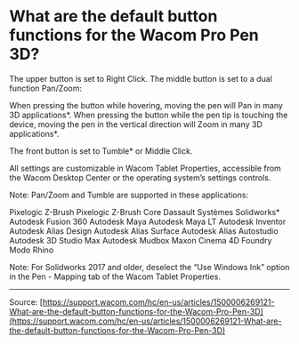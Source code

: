 # What are the default button functions for the Wacom Pro Pen 3D?

The upper button is set to Right Click.
The middle button is set to a dual function Pan/Zoom: 
  
When pressing the button while hovering, moving the pen will Pan in many 3D applications*.
When pressing the button while the pen tip is touching the device, moving the pen in the vertical direction will Zoom in many 3D applications*.
 
The front button is set to Tumble* or Middle Click.






All settings are customizable in Wacom Tablet Properties, accessible from the Wacom Desktop Center or the operating system’s settings controls.


Note: Pan/Zoom and Tumble are supported in these applications:

Pixelogic Z-Brush
Pixelogic Z-Brush Core
Dassault Systèmes Solidworks*
Autodesk Fusion 360
Autodesk Maya
Autodesk Maya LT
Autodesk Inventor
Autodesk Alias Design
Autodesk Alias Surface
Autodesk Alias Autostudio
Autodesk 3D Studio Max
Autodesk Mudbox
Maxon Cinema 4D
Foundry Modo
Rhino



Note: For Solidworks 2017 and older, deselect the “Use Windows Ink” option in the Pen - Mapping tab of the Wacom Tablet Properties.

---
Source: [https://support.wacom.com/hc/en-us/articles/1500006269121-What-are-the-default-button-functions-for-the-Wacom-Pro-Pen-3D](https://support.wacom.com/hc/en-us/articles/1500006269121-What-are-the-default-button-functions-for-the-Wacom-Pro-Pen-3D)
